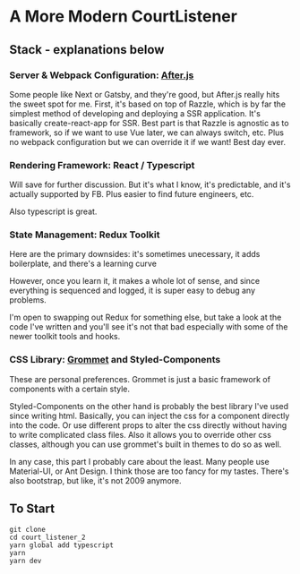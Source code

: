 # A More Modern CourtListener

## Stack - explanations below

### Server & Webpack Configuration: [After.js](https://github.com/@jaredpalmer/after.js)

Some people like Next or Gatsby, and they're good, but
After.js really hits the sweet spot for me. First, it's based on top of Razzle, which is by far the simplest method of developing
and deploying a SSR application. It's basically create-react-app for SSR. Best part is that Razzle is agnostic as to framework, so if we want to use Vue later, we can always switch, etc. Plus no webpack configuration but we can override it if we want! Best day ever.

### Rendering Framework: React / Typescript

Will save for further discussion. But it's what I know, it's predictable, and it's actually supported by FB. Plus easier to find future engineers, etc.

Also typescript is great.

### State Management: Redux Toolkit

Here are the primary downsides: it's sometimes unecessary, it adds boilerplate, and there's a learning curve

However, once you learn it, it makes a whole lot of sense, and since everything is sequenced and logged, it is super easy to debug any problems.

I'm open to swapping out Redux for something else, but take a look at the code I've written and you'll see it's not that bad especially with some of the newer toolkit tools and hooks.

### CSS Library: [Grommet](https://v2.grommet.io) and Styled-Components

These are personal preferences. Grommet is just a basic framework of components with a certain style.

Styled-Components on the other hand is probably the best library I've used since writing html. Basically, you can inject the css for a component directly into the code. Or use different props to alter the css directly without having to write complicated class files. Also it allows you to override other css classes, although you can use grommet's built in themes to do so as well.

In any case, this part I probably care about the least. Many people use Material-UI, or Ant Design. I think those are too fancy for my tastes. There's also bootstrap, but like, it's not 2009 anymore.

## To Start

    git clone
    cd court_listener_2
    yarn global add typescript
    yarn
    yarn dev
